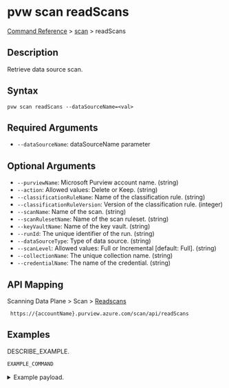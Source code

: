 # pvw scan readScans
[Command Reference](../../../README.md#command-reference) > [scan](./main.md) > readScans

## Description
Retrieve data source scan.

## Syntax
```
pvw scan readScans --dataSourceName=<val>
```

## Required Arguments
- `--dataSourceName`: dataSourceName parameter

## Optional Arguments
- `--purviewName`: Microsoft Purview account name. (string)
- `--action`: Allowed values: Delete or Keep. (string)
- `--classificationRuleName`: Name of the classification rule. (string)
- `--classificationRuleVersion`: Version of the classification rule. (integer)
- `--scanName`: Name of the scan. (string)
- `--scanRulesetName`: Name of the scan ruleset. (string)
- `--keyVaultName`: Name of the key vault. (string)
- `--runId`: The unique identifier of the run. (string)
- `--dataSourceType`: Type of data source. (string)
- `--scanLevel`: Allowed values: Full or Incremental [default: Full]. (string)
- `--collectionName`: The unique collection name. (string)
- `--credentialName`: The name of the credential. (string)

## API Mapping
Scanning Data Plane > Scan > [Readscans]()
```
 https://{accountName}.purview.azure.com/scan/api/readScans
```

## Examples
DESCRIBE_EXAMPLE.
```powershell
EXAMPLE_COMMAND
```
<details><summary>Example payload.</summary>
<p>

```json
PASTE_JSON_HERE
```
</p>
</details>